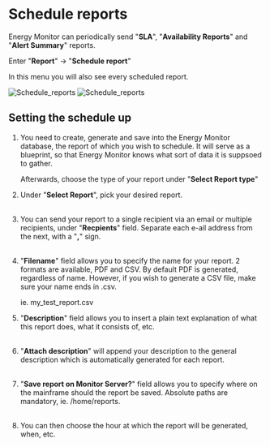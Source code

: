 # Schedule reports

Energy Monitor can periodically send "**SLA**", "**Availability Reports**" and "**Alert Summary**" reports.

Enter "**Report**" -> "**Schedule report**" 


In this menu you will also see every scheduled report. 

![Schedule_reports](/media/06_00_06_01_Schedule_reports.png)
![Schedule_reports](/media/06_00_06_02_Schedule_reports.png)

## Setting the schedule up

1. You need to create, generate and save into the Energy Monitor database, the report of which you wish to schedule. It will serve as a blueprint, so that Energy Monitor knows what sort of data it is suppsoed to gather.

    Afterwards, choose the type of your report under "**Select Report type**"

2. Under "**Select Report**", pick your desired report.
<br></br>
3. You can send your report to a single recipient via an email or multiple recipients, under "**Recpients**" field. Separate each e-ail address from the next, with a "**,**" sign. 
<br></br>
4. "**Filename**" field allows you to specify the name for your report. 2 formats are available, PDF and CSV. By default PDF is generated, regardless of name. However, if you wish to generate a CSV file, make sure your name ends in .csv. 

    ie. my_test_report.csv

5. "**Description**" field allows you to insert a plain text explanation of what this report does, what it consists of, etc.
<br></br>
6. "**Attach description**" will append your description to the general description which is automatically generated for each report. 
<br></br>
7.  "**Save report on Monitor Server?**" field allows you to specify where on the mainframe should the report be saved. Absolute paths are mandatory, ie. /home/reports.
<br></br>
8. You can then choose the hour at which the report will be generated, when, etc.

